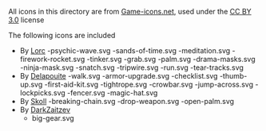 All icons in this directory are from [Game-icons.net](https://game-icons.net), used under the [CC BY 3.0](https://creativecommons.org/licenses/by/3.0/) license

The following icons are included
- By [Lorc](https://lorcblog.blogspot.com/)
	-psychic-wave.svg
	-sands-of-time.svg
	-meditation.svg
	-firework-rocket.svg
	-tinker.svg
	-grab.svg
	-palm.svg
	-drama-masks.svg
	-ninja-mask.svg
	-snatch.svg
	-tripwire.svg
	-run.svg
	-tear-tracks.svg
- By [Delapouite](https://delapouite.com/)
	-walk.svg
	-armor-upgrade.svg
	-checklist.svg
	-thumb-up.svg
	-first-aid-kit.svg
	-tightrope.svg
	-crowbar.svg
	-jump-across.svg
	-lockpicks.svg
	-fencer.svg
	-magic-hat.svg
- By [Skoll](https://game-icons.net/)
	-breaking-chain.svg
	-drop-weapon.svg
	-open-palm.svg
- By [ DarkZaitzev](https://www.deviantart.com/darkzaitzev)
	- big-gear.svg
